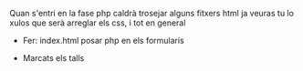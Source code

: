 
Quan s'entri en la fase php caldrà trosejar alguns fitxers html
ja veuras tu lo xulos que serà arreglar els css, i tot en general

- Fer: index.html posar php en els formularis

- Marcats els talls
